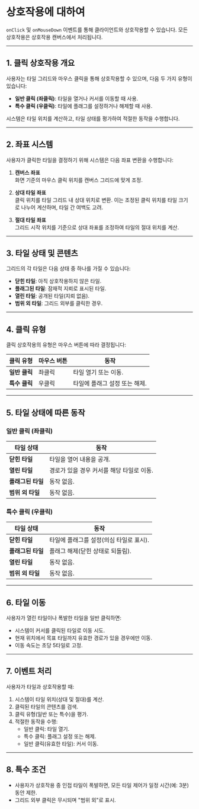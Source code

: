 # 상호작용에 대하여

`onClick` 및 `onMouseDown` 이벤트를 통해 클라이언트와 상호작용할 수 있습니다. 모든 상호작용은 상호작용 캔버스에서 처리됩니다.

---

## 1. 클릭 상호작용 개요  
사용자는 타일 그리드와 마우스 클릭을 통해 상호작용할 수 있으며, 다음 두 가지 유형이 있습니다:  

- **일반 클릭 (좌클릭)**: 타일을 열거나 커서를 이동할 때 사용.  
- **특수 클릭 (우클릭)**: 타일에 플래그를 설정하거나 해제할 때 사용.  

시스템은 타일 위치를 계산하고, 타일 상태를 평가하여 적절한 동작을 수행합니다.

---

## 2. 좌표 시스템  
사용자가 클릭한 타일을 결정하기 위해 시스템은 다음 좌표 변환을 수행합니다:  

1. **캔버스 좌표**  
   화면 기준의 마우스 클릭 위치를 캔버스 그리드에 맞게 조정.  

2. **상대 타일 좌표**  
   클릭 위치를 타일 그리드 내 상대 위치로 변환. 이는 조정된 클릭 위치를 타일 크기로 나누어 계산하며, 타일 간 여백도 고려.  

3. **절대 타일 좌표**  
   그리드 시작 위치를 기준으로 상대 좌표를 조정하여 타일의 절대 위치를 계산.  

---

## 3. 타일 상태 및 콘텐츠  
그리드의 각 타일은 다음 상태 중 하나를 가질 수 있습니다:  

- **닫힌 타일**: 아직 상호작용하지 않은 타일.  
- **플래그된 타일**: 잠재적 지뢰로 표시된 타일.  
- **열린 타일**: 공개된 타일(지뢰 없음).  
- **범위 외 타일**: 그리드 외부를 클릭한 경우.  

---

## 4. 클릭 유형  
클릭 상호작용의 유형은 마우스 버튼에 따라 결정됩니다:  

| **클릭 유형**    | **마우스 버튼** | **동작**                       |  
|-------------------|----------------|--------------------------------|  
| **일반 클릭**    | 좌클릭         | 타일 열기 또는 이동.           |  
| **특수 클릭**    | 우클릭         | 타일에 플래그 설정 또는 해제.   |  

---

## 5. 타일 상태에 따른 동작  

### 일반 클릭 (좌클릭)  

| **타일 상태**   | **동작**                                      |  
|------------------|-----------------------------------------------|  
| **닫힌 타일**    | 타일을 열어 내용을 공개.                      |  
| **열린 타일**    | 경로가 있을 경우 커서를 해당 타일로 이동.      |  
| **플래그된 타일**| 동작 없음.                                    |  
| **범위 외 타일** | 동작 없음.                                    |  

### 특수 클릭 (우클릭)  

| **타일 상태**   | **동작**                                      |  
|------------------|-----------------------------------------------|  
| **닫힌 타일**    | 타일에 플래그를 설정(의심 타일로 표시).         |  
| **플래그된 타일**| 플래그 해제(닫힌 상태로 되돌림).               |  
| **열린 타일**    | 동작 없음.                                    |  
| **범위 외 타일** | 동작 없음.                                    |  

---

## 6. 타일 이동  
사용자가 열린 타일이나 폭발한 타일을 일반 클릭하면:  

- 시스템이 커서를 클릭된 타일로 이동 시도.  
- 현재 위치에서 목표 타일까지 유효한 경로가 있을 경우에만 이동.  
- 이동 속도는 초당 5타일로 고정.  

---

## 7. 이벤트 처리  
사용자가 타일과 상호작용할 때:  

1. 시스템이 타일 위치(상대 및 절대)를 계산.  
2. 클릭된 타일의 콘텐츠를 검색.  
3. 클릭 유형(일반 또는 특수)을 평가.  
4. 적절한 동작을 수행:  
   - 일반 클릭: 타일 열기.  
   - 특수 클릭: 플래그 설정 또는 해제.  
   - 일반 클릭(유효한 타일): 커서 이동.  

---

## 8. 특수 조건  
- 사용자가 상호작용 중 인접 타일이 폭발하면, 모든 타일 제어가 일정 시간(예: 3분) 동안 제한.  
- 그리드 외부 클릭은 무시되며 "범위 외"로 표시.  